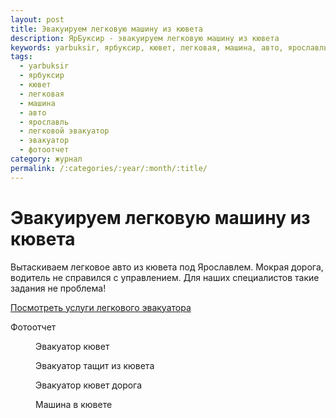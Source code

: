 ```yaml
---
layout: post
title: Эвакуируем легковую машину из кювета
description: ЯрБуксир - эвакуируем легковую машину из кювета
keywords: yarbuksir, ярбуксир, кювет, легковая, машина, авто, ярославль, легковой эвакуатор, эвакуатор, фотоотчет
tags:
  - yarbuksir
  - ярбуксир
  - кювет
  - легковая
  - машина
  - авто
  - ярославль
  - легковой эвакуатор
  - эвакуатор
  - фотоотчет
category: журнал
permalink: /:categories/:year/:month/:title/
---
```


# Эвакуируем легковую машину из кювета

Вытаскиваем легковое авто из кювета под Ярославлем. Мокрая дорога, водитель не справился с управлением. Для наших специалистов такие задания не проблема!

[Посмотреть услуги легкового эвакуатора](/грузовой-эвакуатор)

Фотоотчет

<div class='gallery'>
  <div class='diva'>
    <figure>
      <amp-img on="tap:lightbox1" role="button" tabindex="0" width="1280" height="960" layout="responsive" alt="Эвакуатор кювет" src="http://yarbuksir.ru/images/gallery/эвакуатор_кювет.jpg"></amp-img>
      <figcaption>
        Эвакуатор кювет
      </figcaption>
    </figure>
  </div>
  <div class='diva'>
    <figure>
      <amp-img on="tap:lightbox1" role="button" tabindex="0" width="1280" height="960" layout="responsive" alt="Эвакуатор тащит из кювета" src="http://yarbuksir.ru/images/gallery/эвакуатор_тащит_из_кювета.jpg"></amp-img>
      <figcaption>
        Эвакуатор тащит из кювета
      </figcaption>
    </figure>
  </div>
  <div class='diva'>
    <figure>
      <amp-img on="tap:lightbox1" role="button" tabindex="0" width="1280" height="960" layout="responsive" alt="Эвакуатор кювет дорога" src="http://yarbuksir.ru/images/gallery/эвакуатор_кювет_дорога.jpg"></amp-img>
      <figcaption>
        Эвакуатор кювет дорога
      </figcaption>
    </figure>
  </div>
  <div class='diva'>
    <figure>
      <amp-img on="tap:lightbox1" role="button" tabindex="0" width="1280" height="960" layout="responsive" alt="Машина в кювете" src="http://yarbuksir.ru/images/gallery/машина_в_кювете.jpg"></amp-img>
      <figcaption>
        Машина в кювете
      </figcaption>
    </figure>
  </div>
</div>

